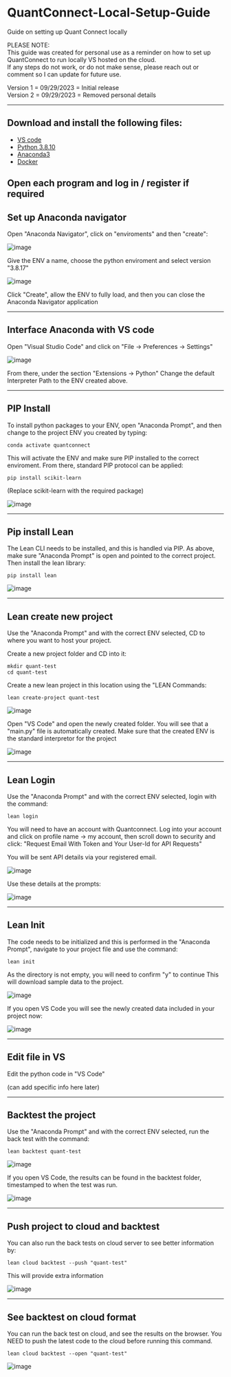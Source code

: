# QuantConnect-Local-Setup-Guide
Guide on setting up Quant Connect locally 

PLEASE NOTE: \
This guide was created for personal use as a reminder on how to set up QuantConnect to run locally VS hosted on the cloud. \
If any steps do not work, or do not make sense, please reach out or comment so I can update for future use. 

Version 1 = 09/29/2023 = Initial release \
Version 2 = 09/29/2023 = Removed personal details 

-----------------

## Download and install the following files: 
- [VS code](https://code.visualstudio.com/download)
- [Python 3.8.10](https://www.python.org/downloads/release/python-3810/)
- [Anaconda3](https://www.anaconda.com/download)
- [Docker](https://www.docker.com/products/docker-desktop/)

Open each program and log in / register if required 
-----------------

## Set up Anaconda navigator

Open "Anaconda Navigator", click on "enviroments" and then "create":

![image](https://github.com/FlatFaceCat/QuantConnect-Local-Setup-Guide/assets/80037958/c9826d33-b88c-4b1c-a48c-042c21cd5926)

Give the ENV a name, choose the python enviroment and select version "3.8.17"

![image](https://github.com/FlatFaceCat/QuantConnect-Local-Setup-Guide/assets/80037958/4fc887d3-ee3a-4e79-bec9-4c5bed281cf5)

Click "Create", allow the ENV to fully load, and then you can close the Anaconda Navigator application

-----------------

## Interface Anaconda with VS code 

Open "Visual Studio Code" and click on "File -> Preferences -> Settings"

![image](https://github.com/FlatFaceCat/QuantConnect-Local-Setup-Guide/assets/80037958/34b5509f-6636-4ac4-9675-5e4c4c48f6b4)

From there, under the section "Extensions -> Python" Change the default Interpreter Path to the ENV created above. 

-----------------

## PIP Install 

To install python packages to your ENV, open "Anaconda Prompt", and then change to the project ENV you created by typing: 
```
conda activate quantconnect
```
This will activate the ENV and make sure PIP installed to the correct enviroment. From there, standard PIP protocol can be applied: 
```
pip install scikit-learn
```
(Replace scikit-learn with the required package)

![image](https://github.com/FlatFaceCat/QuantConnect-Local-Setup-Guide/assets/80037958/bbbc14ec-6c80-46ad-8242-50b67c8e14c6)

-----------------

## Pip install Lean 

The Lean CLI needs to be installed, and this is handled via PIP. As above, make sure "Anaconda Prompt" is open and pointed to the correct project. 
Then install the lean library: 
```
pip install lean
```
![image](https://github.com/FlatFaceCat/QuantConnect-Local-Setup-Guide/assets/80037958/8944529f-8ec0-4721-bb5c-f1c67607a06f)

-----------------

## Lean create new project 

Use the "Anaconda Prompt" and with the correct ENV selected, CD to where you want to host your project. 

Create a new project folder and CD into it:
```
mkdir quant-test
cd quant-test
```
Create a new lean project in this location using the "LEAN Commands: 
```
lean create-project quant-test
```
![image](https://github.com/FlatFaceCat/QuantConnect-Local-Setup-Guide/assets/80037958/c08fb07f-b52b-4911-add9-f19eca0b3be8)

Open "VS Code" and open the newly created folder. You will see that a "main.py" file is automatically created. 
Make sure that the created ENV is the standard interpretor for the project 

![image](https://github.com/FlatFaceCat/QuantConnect-Local-Setup-Guide/assets/80037958/69bcfc66-6e84-427f-98db-be98880e429a)

-----------------

## Lean Login 

Use the "Anaconda Prompt" and with the correct ENV selected, login with the command:
```
lean login
```
You will need to have an account with Quantconnect. Log into your account and click on profile name -> my account, then scroll down to security and click: "Request Email With Token and Your User-Id for API Requests"

You will be sent API details via your registered email. 

![image](https://github.com/FlatFaceCat/QuantConnect-Local-Setup-Guide/assets/80037958/cd61d900-1e39-4691-8026-559a00c080c3)

Use these details at the prompts:

![image](https://github.com/FlatFaceCat/QuantConnect-Local-Setup-Guide/assets/80037958/4c374967-72f1-422b-88ff-394f7f12eaf3)

-----------------

## Lean Init 

The code needs to be initialized and this is performed in the  "Anaconda Prompt", navigate to your project file and use the command: 
```
lean init
```
As the directory is not empty, you will need to confirm "y" to continue
This will download sample data to the project. 

![image](https://github.com/FlatFaceCat/QuantConnect-Local-Setup-Guide/assets/80037958/464115ee-ba4a-45e6-b6ce-ba41c7435c90)

If you open VS Code you will see the newly created data included in your project now:

![image](https://github.com/FlatFaceCat/QuantConnect-Local-Setup-Guide/assets/80037958/09fcb75b-076a-4eb5-bdb0-8044f12d9766)


-----------------


## Edit file in VS

Edit the python code in "VS Code"

(can add specific info here later)


-----------------


## Backtest the project 

Use the "Anaconda Prompt" and with the correct ENV selected, run the back test with the command: 
```
lean backtest quant-test
```

![image](https://github.com/FlatFaceCat/QuantConnect-Local-Setup-Guide/assets/80037958/fd1ea0e3-8855-46ce-8d2a-ebc430b8cef6)


If you open VS Code, the results can be found in the backtest folder, timestamped to when the test was run. 

![image](https://github.com/FlatFaceCat/QuantConnect-Local-Setup-Guide/assets/80037958/3d4d3c8e-2760-4439-9d52-ed3306af3ba0)


-----------------


## Push project to cloud and backtest

You can also run the back tests on cloud server to see better information by:
```
lean cloud backtest --push "quant-test"
```
This will provide extra information

![image](https://github.com/FlatFaceCat/QuantConnect-Local-Setup-Guide/assets/80037958/324b43e2-a3ee-412e-86de-ed2d2082801c)


-----------------


## See backtest on cloud format

You can run the back test on cloud, and see the results on the browser. You NEED to push the latest code to the cloud before running this command. 
```
lean cloud backtest --open "quant-test"
```

![image](https://github.com/FlatFaceCat/QuantConnect-Local-Setup-Guide/assets/80037958/19e7032f-fa81-4e5c-8f9a-4bc4345f909a)


